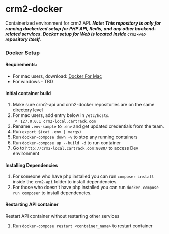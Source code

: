 # crm2-docker

Containerized environment for crm2 API.
**_Note: This repository is only for running dockerized setup for PHP API, Redis, and any other backend-related services. Docker setup for Web is located inside `crm2-web` repository itself._**

### Docker Setup

#### Requirements:

- For mac users, download: [Docker For Mac](https://docs.docker.com/docker-for-mac/install/)
- For windows - TBD

#### Initial container build

1. Make sure crm2-api and crm2-docker repositories are on the same directory level
1. For mac users, add entry below in `/etc/hosts`.
   - `127.0.0.1 crm2-local.cartrack.com`
1. Rename `.env-sample` to `.env` and get updated credentials from the team.
1. Run `export $(cat .env | xargs)`
1. Run `docker-compose down -v` to stop any running containers
1. Run `docker-compose up --build -d` to run container
1. Go to `http://crm2-local.cartrack.com:8080/` to access Dev environment

#### Installing Dependencies

1. For someone who have php installed you can run `composer install` inside the `crm2-api` folder to install dependencies.
1. For those who doesn't have php installed you can run
   `docker-compose run composer` to install dependencies.

#### Restarting API container

Restart API container without restarting other services

1. Run `docker-compose restart <container_name>` to restart container
